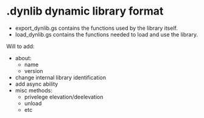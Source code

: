 # .dynlib dynamic library format

- export_dynlib.gs contains the functions used by the library itself.
- load_dynlib.gs contains the functions needed to load and use the library.

Will to add:
  - about:
    - name
    - version
  - change internal library identification
  - add async ability
  - misc methods:
    - privelege elevation/deelevation
    - unload
    - etc
